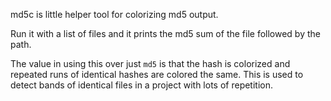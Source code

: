 md5c is little helper tool for colorizing md5 output.

Run it with a list of files and it prints the md5 sum of the file followed by
the path.

The value in using this over just `md5` is that the hash is colorized and
repeated runs of identical hashes are colored the same. This is used to detect
bands of identical files in a project with lots of repetition.
